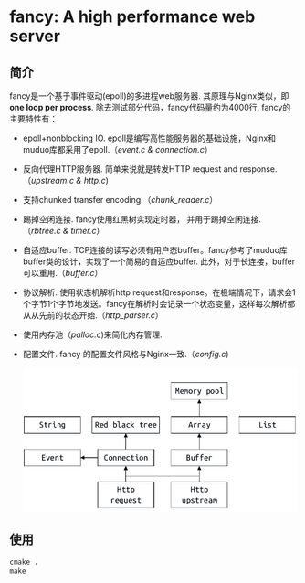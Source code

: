 #  fancy: A high performance web server

## 简介

fancy是一个基于事件驱动(epoll)的多进程web服务器. 其原理与Nginx类似，即 **one loop per process**. 除去测试部分代码，fancy代码量约为4000行. fancy的主要特性有：

- epoll+nonblocking IO. epoll是编写高性能服务器的基础设施，Nginx和muduo库都采用了epoll.（*event.c & connection.c*）

- 反向代理HTTP服务器. 简单来说就是转发HTTP request and response.（*upstream.c & http.c*)

- 支持chunked transfer encoding.（*chunk_reader.c*）

- 踢掉空闲连接. fancy使用红黑树实现定时器， 并用于踢掉空闲连接.（*rbtree.c & timer.c*）

- 自适应buffer. TCP连接的读写必须有用户态buffer。fancy参考了muduo库buffer类的设计，实现了一个简易的自适应buffer. 此外，对于长连接，buffer可以重用.（*buffer.c*）

- 协议解析. 使用状态机解析http request和response。在极端情况下，请求会1个字节1个字节地发送。fancy在解析时会记录一个状态变量，这样每次解析都从从先前的状态开始.（*http_parser.c*）

- 使用内存池（*palloc.c*)来简化内存管理.

- 配置文件. fancy 的配置文件风格与Nginx一致.（*config.c*)

  ![structure](img/structure.png)

## 使用

```
cmake .
make
```

